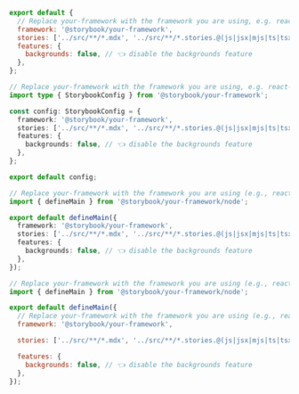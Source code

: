 ```js filename=".storybook/main.js" renderer="common" language="js" tabTitle="CSF 3"
export default {
  // Replace your-framework with the framework you are using, e.g. react-vite, nextjs, vue3-vite, etc.
  framework: '@storybook/your-framework',
  stories: ['../src/**/*.mdx', '../src/**/*.stories.@(js|jsx|mjs|ts|tsx)'],
  features: {
    backgrounds: false, // 👈 disable the backgrounds feature
  },
};
```

```ts filename=".storybook/main.ts" renderer="common" language="ts" tabTitle="CSF 3"
// Replace your-framework with the framework you are using, e.g. react-vite, nextjs, vue3-vite, etc.
import type { StorybookConfig } from '@storybook/your-framework';

const config: StorybookConfig = {
  framework: '@storybook/your-framework',
  stories: ['../src/**/*.mdx', '../src/**/*.stories.@(js|jsx|mjs|ts|tsx)'],
  features: {
    backgrounds: false, // 👈 disable the backgrounds feature
  },
};

export default config;
```

```ts filename=".storybook/main.ts" renderer="react" language="ts" tabTitle="CSF Next 🧪"
// Replace your-framework with the framework you are using (e.g., react-vite, nextjs, nextjs-vite)
import { defineMain } from '@storybook/your-framework/node';

export default defineMain({
  framework: '@storybook/your-framework',
  stories: ['../src/**/*.mdx', '../src/**/*.stories.@(js|jsx|mjs|ts|tsx)'],
  features: {
    backgrounds: false, // 👈 disable the backgrounds feature
  },
});
```

<!-- JS snippets still needed while providing both CSF 3 & Next -->

```js filename=".storybook/main.js" renderer="react" language="js" tabTitle="CSF Next 🧪"
// Replace your-framework with the framework you are using (e.g., react-vite, nextjs, nextjs-vite)
import { defineMain } from '@storybook/your-framework/node';

export default defineMain({
  // Replace your-framework with the framework you are using (e.g., react-vite, nextjs, nextjs-vite)
  framework: '@storybook/your-framework',

  stories: ['../src/**/*.mdx', '../src/**/*.stories.@(js|jsx|mjs|ts|tsx)'],

  features: {
    backgrounds: false, // 👈 disable the backgrounds feature
  },
});
```
